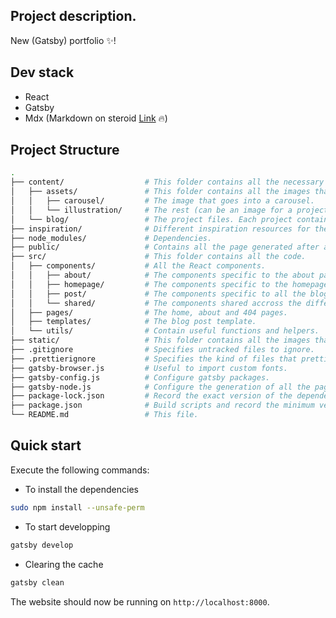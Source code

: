 ## Project description.

New (Gatsby) portfolio ✨!

## Dev stack

- React
- Gatsby
- Mdx (Markdown on steroid [Link](https://mdxjs.com/) 🔥)

## Project Structure

```sh
.
├── content/                  # This folder contains all the necessary assets to generate the page (like texts, images etc.).
│   ├── assets/               # This folder contains all the images that must be processed.
│   │   ├── carousel/         # The image that goes into a carousel.
│   │   └── illustration/     # The rest (can be an image for a project or a page)
│   └── blog/                 # The project files. Each project contains a MDX file and it's feature-image folder.
├── inspiration/              # Different inspiration resources for the UI.
├── node_modules/             # Dependencies.
├── public/                   # Contains all the page generated after a build.
├── src/                      # This folder contains all the code.
│   ├── components/           # All the React components.
│   │   ├── about/            # The components specific to the about page
│   │   ├── homepage/         # The components specific to the homepage
│   │   ├── post/             # The components specific to all the blogpost pages
│   │   └── shared/           # The components shared accross the different pages
│   ├── pages/                # The home, about and 404 pages.
│   ├── templates/            # The blog post template.
│   └── utils/                # Contain useful functions and helpers.
├── static/                   # This folder contains all the images that don't need any preprocessing.
├── .gitignore                # Specifies untracked files to ignore.
├── .prettierignore           # Specifies the kind of files that prettier won't process.
├── gatsby-browser.js         # Useful to import custom fonts.
├── gatsby-config.js          # Configure gatsby packages.
├── gatsby-node.js            # Configure the generation of all the pages for each projects.
├── package-lock.json         # Record the exact version of the dependencies needed.
├── package.json              # Build scripts and record the minimum version of each dependencies required.
└── README.md                 # This file.
```

## Quick start

Execute the following commands:

- To install the dependencies

```bash
sudo npm install --unsafe-perm
```

- To start developping

```bash
gatsby develop
```

- Clearing the cache

```bash
gatsby clean
```

The website should now be running on `http://localhost:8000`.

